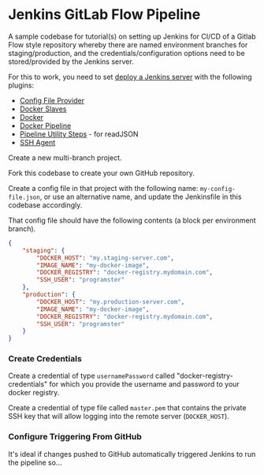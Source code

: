 # Jenkins GitLab Flow Pipeline
A sample codebase for tutorial(s) on setting up Jenkins for CI/CD of a Gitlab Flow style repository whereby there are
named environment branches for staging/production, and the credentials/configuration options need to be stored/provided
by the Jenkins server.


For this to work, you need to set [deploy a Jenkins server](https://blog.programster.org/deploy-jenkins-with-docker) with the following plugins:

* [Config File Provider](https://plugins.jenkins.io/config-file-provider/S)
* [Docker Slaves](https://plugins.jenkins.io/docker-slaves/)
* [Docker](https://plugins.jenkins.io/docker-plugin/)
* [Docker Pipeline](https://plugins.jenkins.io/docker-workflow/)
* [Pipeline Utility Steps](https://plugins.jenkins.io/pipeline-utility-steps/) - for readJSON
* [SSH Agent](https://plugins.jenkins.io/ssh-agent/)

Create a new multi-branch project.

Fork this codebase to create your own GitHub repository.

Create a config file in that project with the following name: `my-config-file.json`, or use an alternative name, and
update the Jenkinsfile in this codebase accordingly.

That config file should have the following contents (a block per environment branch).

```json
{
	"staging": {
		"DOCKER_HOST": "my.staging-server.com",
		"IMAGE_NAME": "my-docker-image",
		"DOCKER_REGISTRY": "docker-registry.mydomain.com",
		"SSH_USER": "programster"
	},
	"production": {
		"DOCKER_HOST": "my.production-server.com",
		"IMAGE_NAME": "my-docker-image",
		"DOCKER_REGISTRY": "docker-registry.mydomain.com",
		"SSH_USER": "programster"
	}
}
```


### Create Credentials
Create a credential of type `usernamePassword` called "docker-registry-credentials" for which you provide the
username and password to your docker registry.

Create a credential of type file called `master.pem` that contains the private SSH key that will allow logging into the
remote server (`DOCKER_HOST`).


### Configure Triggering From GitHub
It's ideal if changes pushed to GitHub automatically triggered Jenkins to run the pipeline so...







